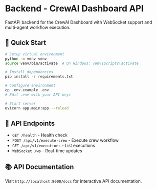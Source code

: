 # Backend - CrewAI Dashboard API

FastAPI backend for the CrewAI Dashboard with WebSocket support and multi-agent workflow execution.

## 🚀 Quick Start

```bash
# Setup virtual environment
python -m venv venv
source venv/bin/activate  # On Windows: venv\Scripts\activate

# Install dependencies
pip install -r requirements.txt

# Configure environment
cp .env.example .env
# Edit .env with your API keys

# Start server
uvicorn app.main:app --reload
```

## 📡 API Endpoints

- `GET /health` - Health check
- `POST /api/v1/execute-crew` - Execute crew workflow
- `GET /api/v1/executions` - List executions
- `WebSocket /ws` - Real-time updates

## 📚 API Documentation

Visit `http://localhost:8000/docs` for interactive API documentation.